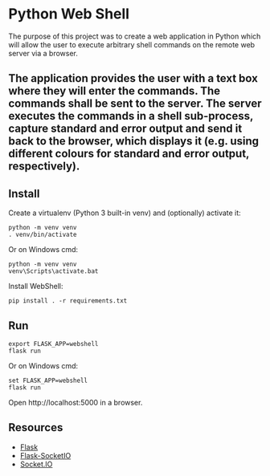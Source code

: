 # Python Web Shell
The purpose of this project was to create a web application in Python which will allow the user to execute arbitrary 
shell commands on the remote web server via a browser.

The application provides the user with a text box where they will enter the commands. The commands shall be 
sent to the server. The server executes the commands in a shell sub-process, capture standard and error output and 
send it back to the browser, which displays it (e.g. using different colours for standard and error output, 
respectively).
------------
## Install

Create a virtualenv (Python 3 built-in venv) and (optionally) activate it:

    python -m venv venv
    . venv/bin/activate

Or on Windows cmd:

    python -m venv venv
    venv\Scripts\activate.bat

Install WebShell:

    pip install . -r requirements.txt

## Run

    export FLASK_APP=webshell
    flask run
Or on Windows cmd:

    set FLASK_APP=webshell
    flask run
Open http://localhost:5000 in a browser.

## Resources
- [Flask](http://flask.pocoo.org)
- [Flask-SocketIO](http://flask-socketio.readthedocs.io/en/latest/)
- [Socket.IO](https://socket.io/)